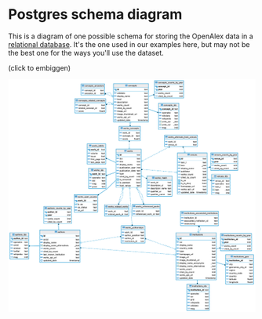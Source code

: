 # Postgres schema diagram

This is a diagram of one possible schema for storing the OpenAlex data in a [relational database](../load-to-a-relational-database.md#step-1-create-the-schema). It's the one used in our examples here, but may not be the best one for the ways you'll use the dataset.

(click to embiggen)

![](../../../.gitbook/assets/openalex-schema.png)
